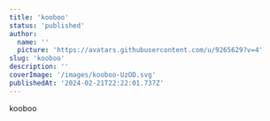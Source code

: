 ```yaml
---
title: 'kooboo'
status: 'published'
author:
  name: ''
  picture: 'https://avatars.githubusercontent.com/u/9265629?v=4'
slug: 'kooboo'
description: ''
coverImage: '/images/kooboo-UzOD.svg'
publishedAt: '2024-02-21T22:22:01.737Z'
---
```


kooboo